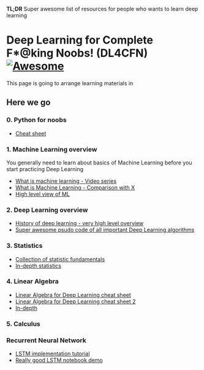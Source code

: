 **TL;DR** Super awesome list of resources for people who wants to learn deep learning

# Deep Learning for Complete F*@king Noobs! (DL4CFN) [![Awesome](https://cdn.rawgit.com/sindresorhus/awesome/d7305f38d29fed78fa85652e3a63e154dd8e8829/media/badge.svg)](https://github.com/sindresorhus/awesome)

This page is going to arrange learning materials in

## Here we go

### 0. Python for noobs

- [Cheat sheet](http://datasciencefree.com/python.pdf)

### 1. Machine Learning overview

You generally need to learn about basics of Machine Learning before you start practicing Deep Learning

- [What is machine learning - Video series](https://classroom.udacity.com/courses/ud262/lessons/3625438937/concepts/6405791940923)
- [What is Machine Learning - Comparison with X](https://www.analyticsvidhya.com/blog/2015/06/machine-learning-basics/)
- [High level view of ML](https://blog.dataiku.com/machine-learning-explained-algorithms-are-your-friend)

### 2. Deep Learning overview

- [History of deep learning - very high level overview](https://www.youtube.com/watch?v=n6XSDA3kfEw)
- [Super awesome psudo code of all important Deep Learning algorithms](https://www.analyticsvidhya.com/blog/2015/09/full-cheatsheet-machine-learning-algorithms/)


### 3. Statistics

- [Collection of statistic fundamentals](https://sites.google.com/a/case.edu/hpc-upgraded-cluster/home/important-notes-for-new-users/helpful-references/deep-learning/basic-statistics-for-deep-learning)
- [In-depth statistics](https://www.khanacademy.org/math/statistics-probability)

### 4. Linear Algebra
- [Linear Algebra for Deep Learning cheat sheet](https://towardsdatascience.com/linear-algebra-cheat-sheet-for-deep-learning-cd67aba4526c)
- [Linear Algebra for Deep Learning cheat sheet 2](https://medium.com/@LeonFedden/a-hackers-guide-to-deep-learnings-secret-sauces-linear-algebra-555403c3be16)
- [In-depth](http://www.deeplearningbook.org/contents/linear_algebra.html)

### 5. Calculus


### Recurrent Neural Network
- [LSTM implementation tutorial](https://towardsdatascience.com/lstm-by-example-using-tensorflow-feb0c1968537)
- [Really good LSTM notebook demo](https://github.com/llSourcell/LSTM_Networks/blob/master/LSTM%20Demo.ipynb)